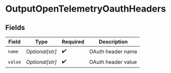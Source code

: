 # OutputOpenTelemetryOauthHeaders


## Fields

| Field              | Type               | Required           | Description        |
| ------------------ | ------------------ | ------------------ | ------------------ |
| `name`             | *Optional[str]*    | :heavy_check_mark: | OAuth header name  |
| `value`            | *Optional[str]*    | :heavy_check_mark: | OAuth header value |